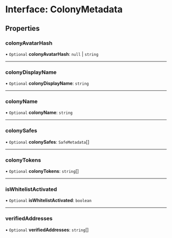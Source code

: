 # Interface: ColonyMetadata

## Properties

### colonyAvatarHash

• `Optional` **colonyAvatarHash**: ``null`` \| `string`

___

### colonyDisplayName

• `Optional` **colonyDisplayName**: `string`

___

### colonyName

• `Optional` **colonyName**: `string`

___

### colonySafes

• `Optional` **colonySafes**: `SafeMetadata`[]

___

### colonyTokens

• `Optional` **colonyTokens**: `string`[]

___

### isWhitelistActivated

• `Optional` **isWhitelistActivated**: `boolean`

___

### verifiedAddresses

• `Optional` **verifiedAddresses**: `string`[]

